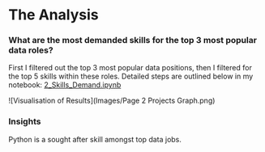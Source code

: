 # The Analysis
### What are the most demanded skills for the top 3 most popular data roles?

First I filtered out the top 3 most popular data positions, then I filtered for the top 5 skills within these roles.
Detailed steps are outlined below in my notebook:
[2_Skills_Demand.ipynb](Project/2_Skill_Demand.ipynb)

![Visualisation of Results](Images/Page 2 Projects Graph.png)

### Insights
Python is a sought after skill amongst top data jobs.
